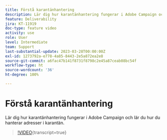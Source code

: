 ```yaml
---
title: Förstå karantänhantering
description: Lär dig hur karantänhantering fungerar i Adobe Campaign och lär du hur du hanterar adresser i karantän.
feature: Deliverability
jira: KT-11919
doc-type: feature video
activity: use
role: User
level: Intermediate
team: Support
last-substantial-update: 2023-03-28T00:00:00Z
exl-id: 1273792a-e778-4a85-8443-2e5a872ea2e8
source-git-commit: a6fac47b141f8731f8798c2e45a87ceab08bc54f
workflow-type: ht
source-wordcount: '36'
ht-degree: 100%

---
```


# Förstå karantänhantering

Lär dig hur karantänhantering fungerar i Adobe Campaign och lär du hur du hanterar adresser i karantän.

>[!VIDEO](https://video.tv.adobe.com/v/3415818?quality=12&learn=on){transcript=true}
